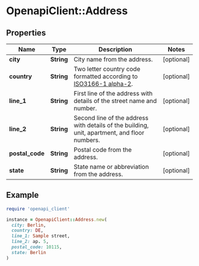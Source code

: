 # OpenapiClient::Address

## Properties

| Name | Type | Description | Notes |
| ---- | ---- | ----------- | ----- |
| **city** | **String** | City name from the address. | [optional] |
| **country** | **String** | Two letter country code formatted according to [ISO3166-1 alpha-2](https://en.wikipedia.org/wiki/ISO_3166-1_alpha-2). | [optional] |
| **line_1** | **String** | First line of the address with details of the street name and number. | [optional] |
| **line_2** | **String** | Second line of the address with details of the building, unit, apartment, and floor numbers. | [optional] |
| **postal_code** | **String** | Postal code from the address. | [optional] |
| **state** | **String** | State name or abbreviation from the address. | [optional] |

## Example

```ruby
require 'openapi_client'

instance = OpenapiClient::Address.new(
  city: Berlin,
  country: DE,
  line_1: Sample street,
  line_2: ap. 5,
  postal_code: 10115,
  state: Berlin
)
```


